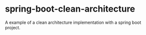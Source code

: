 # spring-boot-clean-architecture
A example of a clean architecture implementation with a spring boot project.
